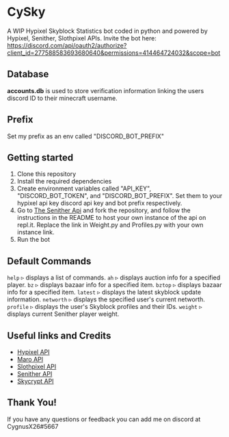 # CySky

A WIP Hypixel Skyblock Statistics bot coded in python and powered by Hypixel, Senither, Slothpixel APIs.
Invite the bot here: https://discord.com/api/oauth2/authorize?client_id=277588583693680640&permissions=414464724032&scope=bot

## Database
**accounts.db** is used to store verification information linking the users discord ID to their minecraft username.

## Prefix
Set my prefix as an env called "DISCORD_BOT_PREFIX"

## Getting started
1. Clone this repository
2. Install the required dependencies
3. Create environment variables called "API_KEY", "DISCORD_BOT_TOKEN", and "DISCORD_BOT_PREFIX". Set them to your hypixel api key discord api key and bot prefix respectively.
4. Go to [The Senither Api](https://github.com/Senither/hypixel-skyblock-facade) and fork the repository, and follow the instructions in the README to host your own instance of the api on repl.it. Replace the link in Weight.py and Profiles.py with your own instance link.
5. Run the bot

## Default Commands
`help` ▹ displays a list of commands.
`ah` ▹ displays auction info for a specified player.
`bz` ▹ displays bazaar info for a specified item.
`bztop` ▹ displays bazaar info for a specified item.
`latest` ▹ displays the latest skyblock update information.
`networth` ▹ displays the specified user's current networth.
`profile` ▹ displays the user's Skyblock profiles and their IDs.
`weight` ▹ displays current Senither player weight.

## Useful links and Credits
 - [Hypixel API](https://api.hypixel.net/)
 - [Maro API](https://maro.skybrokers.xyz/)
 - [Slothpixel API](https://docs.slothpixel.me/)
 - [Senither API](https://hypixel-api.senither.com/)
 - [Skycrypt API](https://sky.shiiyu.moe/api)

## Thank You!

If you have any questions or feedback you can add me on discord at CygnusX26#5667

